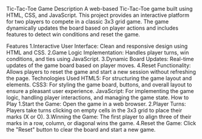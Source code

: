 Tic-Tac-Toe Game
Description
A web-based Tic-Tac-Toe game built using HTML, CSS, and JavaScript. This project provides an interactive platform for two players to compete in a classic 3x3 grid game. The game dynamically updates the board based on player actions and includes features to detect win conditions and reset the game.

Features
1.Interactive User Interface: Clean and responsive design using HTML and CSS.
2.Game Logic Implementation: Handles player turns, win conditions, and ties using JavaScript.
3.Dynamic Board Updates: Real-time updates of the game board based on player moves.
4.Reset Functionality: Allows players to reset the game and start a new session without refreshing the page.
Technologies Used
HTML5: For structuring the game layout and elements.
CSS3: For styling the game board, buttons, and overall layout to ensure a pleasant user experience.
JavaScript: For implementing the game logic, handling player interactions, and managing the game state.
How to Play
1.Start the Game: Open the game in a web browser.
2.Player Turns: Players take turns clicking on empty cells in the 3x3 grid to place their marks (X or O).
3.Winning the Game: The first player to align three of their marks in a row, column, or diagonal wins the game.
4.Reset the Game: Click the "Reset" button to clear the board and start a new game.


